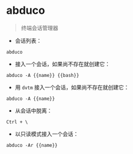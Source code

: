 # abduco

> 终端会话管理器

- 会话列表：

`abduco`

- 接入一个会话，如果尚不存在就创建它：

`abduco -A {{name}} {{bash}}`

- 用 `dvtm` 接入一个会话，如果尚不存在就创建它：

`abduco -A {{name}}`

- 从会话中脱离：

`Ctrl + \`

- 以只读模式接入一个会话：

`abduco -Ar {{name}}`

[#]: contributors: ([王兴宇，Linux & BC]，[玉叶]，[。。。。]，[JQ_Chan])